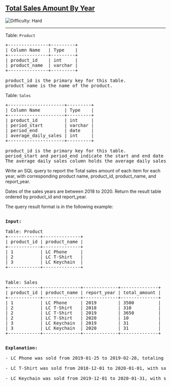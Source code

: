<h2><a href="https://leetcode.com/problems/total-sales-amount-by-year/description/">Total Sales Amount By Year</a></h2> <img src='https://img.shields.io/badge/Difficulty-Hard-red' alt='Difficulty: Hard' />

<hr>

<p>Table: <code>Product</code></p>

<pre>
+---------------+---------+
| Column Name   | Type    |
+---------------+---------+
| product_id    | int     |
| product_name  | varchar |
+---------------+---------+

product_id is the primary key for this table.
product_name is the name of the product.
</pre>

<p>Table: <code>Sales</code></p>

<pre>
+---------------------+---------+
| Column Name         | Type    |
+---------------------+---------+
| product_id          | int     |
| period_start        | varchar |
| period_end          | date    |
| average_daily_sales | int     |
+---------------------+---------+

product_id is the primary key for this table.
period_start and period_end indicate the start and end date for the sales period, both dates are inclusive.
The average_daily_sales column holds the average daily sales amount of the items for the period.
</pre>


<p>Write an SQL query to report the Total sales amount of each item for each year, with corresponding product name, product_id, product_name, and report_year.</p>
<p>Dates of the sales years are between 2018 to 2020. Return the result table ordered by product_id and report_year.</p>
<p>The query result format is in the following example:</p>

<pre>

<strong>Input:</strong> 

Table: Product
+------------+--------------+
| product_id | product_name |
+------------+--------------+
| 1          | LC Phone     |
| 2          | LC T-Shirt   |
| 3          | LC Keychain  |
+------------+--------------+


Table: Sales
+------------+--------------+-------------+--------------+
| product_id | product_name | report_year | total_amount |
+------------+--------------+-------------+--------------+
| 1          | LC Phone     | 2019        | 3500         |
| 2          | LC T-Shirt   | 2018        | 310          |
| 2          | LC T-Shirt   | 2019        | 3650         |
| 2          | LC T-Shirt   | 2020        | 10           |
| 3          | LC Keychain  | 2019        | 31           |
| 3          | LC Keychain  | 2020        | 31           |
+------------+--------------+-------------+--------------+
</pre>

<pre>

<strong>Explanation:</strong> 

- LC Phone was sold from 2019-01-25 to 2019-02-28, totaling 35 days in that period, resulting in a total amount of 35 * 100 = 3500.

- LC T-Shirt was sold from 2018-12-01 to 2020-01-01, with sales days totaling 31, 365, and 1 for the years 2018, 2019, and 2020 respectively.

- LC Keychain was sold from 2019-12-01 to 2020-01-31, with sales days totaling 31 and 31 for the years 2019 and 2020 respectively.
</pre>